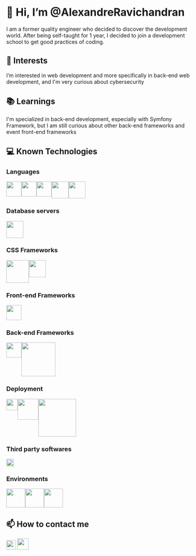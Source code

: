 # 👋 Hi, I’m @AlexandreRavichandran
I am a former quality engineer who decided to discover the development world. After being self-taught for 1 year, I decided to join a development school to get good practices of coding.

## 👀 Interests
I’m interested in web development and more specifically in back-end web development, and I'm very curious about cybersecurity
 

## 📚 Learnings
 I'm specialized in back-end development, especially with Symfony Framework, but I am still curious about other back-end frameworks and event front-end frameworks

## 💻 Known Technologies

### Languages 

<div style="display:flex;">
 <img src="https://cdn-icons-png.flaticon.com/512/226/226269.png" width="40">
 <img src="https://cdn-icons-png.flaticon.com/512/732/732190.png" width="40">
 <img src="https://cdn-icons-png.flaticon.com/512/528/528261.png" width="40">
 <img src="https://cdn-icons-png.flaticon.com/512/5968/5968292.png" width="45">
 <img src="https://iconape.com/wp-content/files/zy/371206/svg/371206.svg" width="45"> 
</div>
<p></p>

### Database servers
<div style="display:flex;">
 <img src="https://cdn.worldvectorlogo.com/logos/mysql-6.svg" width="45"> 
</div>
<p></p>

### CSS Frameworks
<div style="display:flex;">
 <img src="https://cdn.worldvectorlogo.com/logos/tailwindcss.svg" width="60"> 
 <img src="https://cdn.worldvectorlogo.com/logos/bootstrap-5-1.svg" width="45">
</div>
<p></p>


### Front-end Frameworks
<div style="display:flex;">
 <img src="https://iconape.com/wp-content/png_logo_vector/angular-icon-logo.png" width="40">
</div>

### Back-end Frameworks
<div style="display:flex;">
 <img src="https://iconape.com/wp-content/files/vu/371490/svg/371490.svg" width="40">
 <img src="https://symfony.com/logos/symfony_white_02.png" width="90">
</div>
<p></p>

### Deployment 
<div style="display:flex;">
 <img src="https://iconape.com/wp-content/files/ud/371525/svg/371525.svg" width="30">
 <img src="https://cdn.worldvectorlogo.com/logos/amazon-web-services-logo.svg" width="55">
 <img src="https://cdn.worldvectorlogo.com/logos/heroku-1.svg" width="100">
</div>
 <p></p>

### Third party softwares
<div style="display:flex;">
 <img src="https://iconape.com/wp-content/files/jg/371367/svg/371367.svg" width="20">
</div>

### Environments
<div style="display:flex;">
 <img src="https://iconape.com/wp-content/png_logo_vector/git-icon.png" width="50">
 <img src="https://cdn-icons-png.flaticon.com/512/226/226772.png" width="50">
 <img src="https://iconape.com/wp-content/files/fr/370801/svg/docker-icon-logo-icon-png-svg.png" width="50">
</div>
 <p></p>

## 📫 How to contact me

<p>
 <a href="https://www.linkedin.com/in/alexandre-ravichandran-246743142"><img src="https://cdn-icons-png.flaticon.com/512/174/174857.png" width="25"></a>
 <a href="mailto:alexandre.ravichandran@gmail.com"><img src="https://cdn.worldvectorlogo.com/logos/gmail-icon.svg" width="30"></a>
</p>
